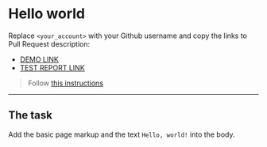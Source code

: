 # Hello world
Replace `<your_account>` with your Github username and copy the links to Pull Request description:
- [DEMO LINK](https://timoxa2t.github.io/layout_hello-world/)
- [TEST REPORT LINK](https://timoxa2t.github.io/layout_hello-world/report/html_report/)

> Follow [this instructions](https://mate-academy.github.io/layout_task-guideline/#how-to-solve-the-layout-tasks-on-github)
___

## The task
Add the basic page markup and the text `Hello, world!` into the body.

